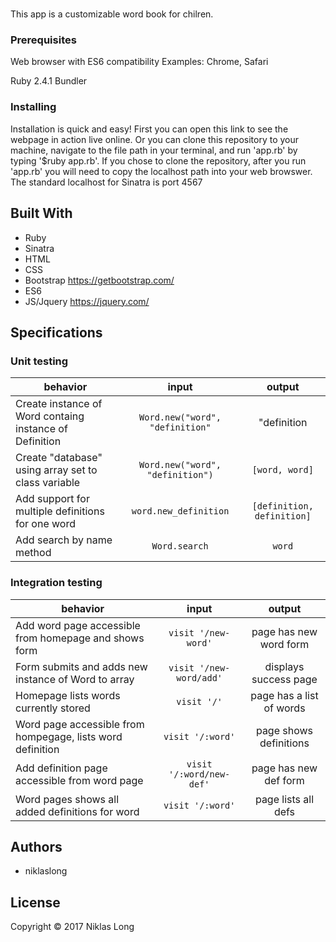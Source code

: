 # <!--PROJECT NAME HERE-->

This app is a customizable word book for chilren. 

### Prerequisites

Web browser with ES6 compatibility
Examples: Chrome, Safari

Ruby 2.4.1
Bundler

### Installing

Installation is quick and easy! First you can open this link <!--HEROKU LINK HERE--> to see the webpage in action live online. Or you can clone this repository to your machine, navigate to the file path in your terminal, and run 'app.rb' by typing '$ruby app.rb'. If you chose to clone the repository, after you run 'app.rb' you will need to copy the localhost path into your web browswer. The standard localhost for Sinatra is port 4567

## Built With

* Ruby
* Sinatra
* HTML
* CSS
* Bootstrap https://getbootstrap.com/
* ES6
* JS/Jquery https://jquery.com/

## Specifications

### Unit testing

| behavior |  input   |  output  |
|----------|:--------:|:--------:|
| Create instance of Word containg instance of Definition | `Word.new("word", "definition"` |"definition               |
| Create "database" using array set to class variable     | `Word.new("word", "definition")`|`[word, word]`            |
| Add support for multiple definitions for one word       | `word.new_definition`           |`[definition, definition]`|
| Add search by name method                               | `Word.search`                   |`word`                    |

### Integration testing

| behavior |  input   |  output  |
|----------|:--------:|:--------:|
| Add word page accessible from homepage and shows form       | `visit '/new-word'`      | page has new word form    |
| Form submits and adds new instance of Word to array         | `visit '/new-word/add'`  | displays success page     |
| Homepage lists words currently stored                       | `visit '/'`              | page has a list of words  |
| Word page accessible from hompegage, lists word definition  | `visit '/:word'`         | page shows definitions    |
| Add definition page accessible from word page               | `visit '/:word/new-def'` | page has new def form     |
| Word pages shows all added definitions for word             | `visit '/:word'`         | page lists all defs       |
 
## Authors

* niklaslong

## License

Copyright © 2017 Niklas Long
